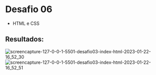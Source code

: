 # Desafio 06
- HTML e CSS

## Resultados: 
![screencapture-127-0-0-1-5501-desafio03-index-html-2023-01-22-16_52_30](https://user-images.githubusercontent.com/89949855/213937289-6684fbd6-bdba-4d4b-a081-aeba39be7743.png)
![screencapture-127-0-0-1-5501-desafio03-index-html-2023-01-22-16_52_51](https://user-images.githubusercontent.com/89949855/213937290-7b062fea-79e5-4c45-86ea-d15da6490d06.png)

